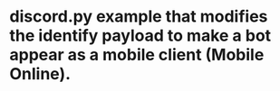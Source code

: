 # discord.py example that modifies the identify payload to make a bot appear as a mobile client (Mobile Online).
